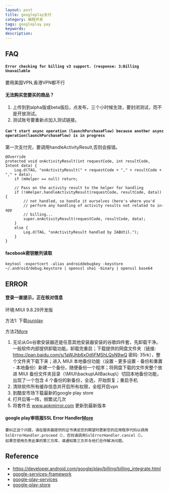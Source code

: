 ```yaml
---
layout: post
title: googleplay支付
category: 编程开发
tags: googleplay pay
keywords: 
description: 
---
```



## FAQ

#### `Error checking for billing v3 support. (response: 3:Billing Unavailable`

要用美国VPN,香港VPN都不行

#### 无法购买您要买的商品？

1. 上传到到alpha版或beta版后，点发布，三个小时候生效，要封闭测试，而不是开放测试。
2. 测试账号要重新点加入测试链接。

#### `Can't start async operation (launchPurchaseFlow) because another async operation(launchPurchaseFlow) is in progress`

第一次支付完，要调用handleActivityResult,否则会报错。

```
@Override  
protected void onActivityResult(int requestCode, int resultCode, Intent data) {  
    Log.d(TAG, "onActivityResult(" + requestCode + "," + resultCode + "," + data);  
    if (mHelper == null) return;  

    // Pass on the activity result to the helper for handling  
    if (!mHelper.handleActivityResult(requestCode, resultCode, data)) {  
        // not handled, so handle it ourselves (here's where you'd  
        // perform any handling of activity results not related to in-app  
        // billing...  
        super.onActivityResult(requestCode, resultCode, data);  
    }  
    else {  
        Log.d(TAG, "onActivityResult handled by IABUtil.");  
    }  
} 

``` 

#### facebook密钥散列读取

```
keytool -exportcert -alias androiddebugkey -keystore ~/.android/debug.keystore | openssl sha1 -binary | openssl base64
```


## ERROR

#### 登录一直提示，正在核对信息

环境:MIUI 9.8.29开发版

方法1:
下载[ourplay](https://www.ourplay.net/)

方法2[More](https://www.zhihu.com/question/48890950/answer/344714468)
1. 无论从Go谷歌安装器还是任意其他安装器安装的谷歌四件套，先卸载干净。一般软件内部提供卸载功能。卸载完重启；下载提供的网盘文件夹（链接: https://pan.baidu.com/s/1aWJhb6xOdljFMShLQsN9wQ 密码: 35rk），整个文件夹下载下来；进入 MIUI 本地备份功能（设置 - 更多设置 - 备份和重置 - 本地备份）新建一个备份，随便备份一个程序；将网盘下载的文件夹整个放进 MIUI 备份文件夹目录（\MIUI\backup\AllBackup\）切回本地备份功能，出现了一个包含 4 个备份的新备份，全选，开始恢复；重启手机
2. 清除软件所有缓存信息并开启所有权限，全程开启vpn
3. 到酷安市场下载最新的google play store
4. 打开后等一阵，频繁试几次
5. 将套件去 www.apkmirror.com 更新到最新版本

#### google play审核报SSL Error Handler[More](https://ask.dcloud.net.cn/question/52727)

```
要纠正这个问题，请在服务器提供的证书满足您的期望时更新您的应用程序代码以调用SslErrorHandler.proceed（），否则请调用SslErrorHandler.cancel（）。
如果您使用负责此事的第三方库，请通知第三方并与他们合作解决问题。
```
## Reference

* <https://developer.android.com/google/play/billing/billing_integrate.html>
* [google-services-framework](https://www.apkmirror.com/apk/google-inc/google-services-framework/)
* [google-play-services](https://www.apkmirror.com/apk/google-inc/google-play-services/)
* [google-play-store](https://www.apkmirror.com/apk/google-inc/google-play-store/)
